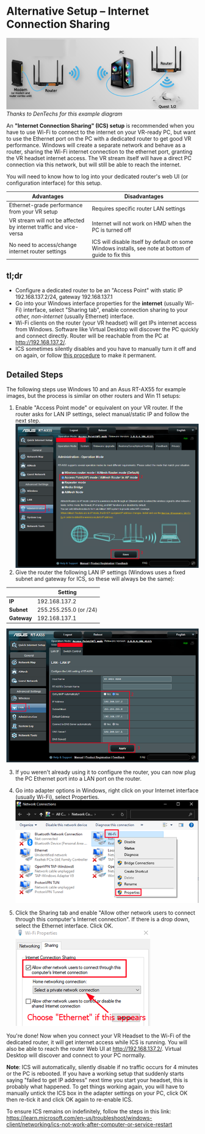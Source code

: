 # Alternative Setup – Internet Connection Sharing

![Thanks to DenTechs for this example diagram.](ics.png)<br/>
*Thanks to DenTechs for this example diagram*

An **"Internet Connection Sharing" (ICS) setup** is recommended when you have to use Wi-Fi to connect to the internet on your VR-ready PC, but want to use the Ethernet port on the PC with a dedicated router to get good VR performance. Windows will create a separate network and behave as a router, sharing the Wi-Fi internet connection to the ethernet port, granting the VR headset internet access. The VR stream itself will have a direct PC connection via this network, but will still be able to reach the internet.

You will need to know how to log into your dedicated router's web UI (or configuration interface) for this setup.

| Advantages | Disadvantages |
| --- | --- |
|  Ethernet-grade performance from your VR setup | Requires specific router LAN settings |
| VR stream will not be affected by internet traffic and vice-versa | Internet will not work on HMD when the PC is turned off |
| No need to access/change internet router settings | ICS will disable itself by default on some Windows installs, see note at bottom of guide to fix this |

## tl;dr

* Configure a dedicated router to be an "Access Point" with static IP 192.168.137.2/24, gateway 192.168.137.1
* Go into your Windows interface properties for the **internet** (usually Wi-Fi) interface, select "Sharing tab", enable connection sharing to your *other, non-internet* (usually Ethernet) interface.
* Wi-Fi clients on the router (your VR headset) will get IPs internet access from Windows. Software like Virtual Desktop will discover the PC quickly and connect directly. Router will be reachable from the PC at http://192.168.137.2/.
* ICS sometimes silently disables and you have to manually turn it off and on again, or follow [this procedure](https://learn.microsoft.com/en-us/troubleshoot/windows-client/networking/ics-not-work-after-computer-or-service-restart) to make it permanent.

## Detailed Steps
The following steps use Windows 10 and an Asus RT-AX55 for example images, but the process is similar on other routers and Win 11 setups:

1. Enable "Access Point mode" or equivalent on your VR router. If the router asks for LAN IP settings, select manual/static IP and follow the next step.<br/> ![RT-AX55 AP mode example](asus-ap-mode.png)
2. Give the router the following LAN IP settings (Windows uses a fixed subnet and gateway for ICS, so these will always be the same):

|  | Setting |
| --- | --- |
| **IP** | 192.168.137.2 |
| **Subnet** | 255.255.255.0  (or /24) |
| **Gateway** | 192.168.137.1 |

![RT-AX55 LAN settings example](asus-lan.png)

3. If you weren't already using it to configure the router, you can now plug the PC Ethernet port into a LAN port on the router.

4. Go into adapter options in Windows, right click on your Internet interface (usually Wi-Fi), select Properties.<br/> ![Win10 Network Connections example](ethernet-interfaces.png)
5. Click the Sharing tab and enable "Allow other network users to connect through this computer's Internet connection". If there is a drop down, select the Ethernet interface. Click OK.<br/> ![Win10 ICS example](sharing.png)

You're done! Now when you connect your VR Headset to the Wi-Fi of the dedicated router, it will get internet access while ICS is running. You will also be able to reach the router Web UI at http://192.168.137.2/. Virtual Desktop will discover and connect to your PC normally.

**Note**: ICS will automatically, silently disable if no traffic occurs for 4 minutes or the PC is rebooted. If you have a working setup that suddenly starts saying "failed to get IP address" next time you start your headset, this is probably what happened. To get things working again, you will have to manually untick the ICS box in the adapter settings on your PC, click OK then re-tick it and click OK again to re-enable ICS.

To ensure ICS remains on indefinitely, follow the steps in this link: https://learn.microsoft.com/en-us/troubleshoot/windows-client/networking/ics-not-work-after-computer-or-service-restart